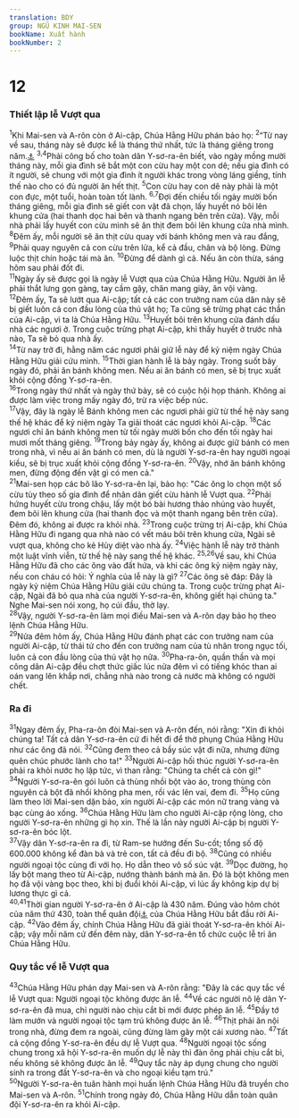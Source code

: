 ```yaml
---
translation: BDY
group: NGŨ KINH MAI-SEN
bookName: Xuất hành 
bookNumber: 2
---
```


<div class="title"><h1>12</h1><h3>Thiết lập lễ Vượt qua</h3></div>
<span class="verse xu_12_1"><sup>1</sup>Khi Mai-sen và A-rôn còn ở Ai-cập, Chúa Hằng Hữu phán bảo họ: </span>
<span class="verse xu_12_2"><sup>2</sup>“Từ nay về sau, tháng này sẽ được kể là tháng thứ nhất, tức là tháng giêng trong năm.<a href="#" data-toggle="tooltip" data-placement="bottom" title="tháng giêng lịch mới (tức tháng 7 lịch cũ của dân Y-sơ-ra-ên) tương dương với tháng giêng (hoặc tháng hai) âm lịch của ta">⚓</a> </span>
<span class="verse xu_12_3 xu_12_4"><sup>3,4</sup>Phải công bố cho toàn dân Y-sơ-ra-ên biết, vào ngày mồng mười tháng này, mỗi gia đình sẽ bắt một con cừu hay một con dê; nếu gia đình có ít người, sẽ chung với một gia đình ít người khác trong vòng láng giềng, tính thế nào cho có đủ người ăn hết thịt. </span>
<span class="verse xu_12_5"><sup>5</sup>Con cừu hay con dê này phải là một con đực, một tuổi, hoàn toàn tốt lành. </span>
<span class="verse xu_12_6 xu_12_7"><sup>6,7</sup>Đợi đến chiều tối ngày mười bốn tháng giêng, mỗi gia đình sẽ giết con vật đã chọn, lấy huyết nó bôi lên khung cửa (hai thanh dọc hai bên và thanh ngang bên trên cửa). Vậy, mỗi nhà phải lấy huyết con cừu mình sẽ ăn thịt đem bôi lên khung cửa nhà mình. </span>
<span class="verse xu_12_8"><sup>8</sup>Đêm ấy, mỗi người sẽ ăn thịt cừu quay với bánh không men và rau đắng, </span>
<span class="verse xu_12_9"><sup>9</sup>Phải quay nguyên cả con cừu trên lửa, kể cả đầu, chân và bộ lòng. Đừng luộc thịt chín hoặc tái mà ăn. </span>
<span class="verse xu_12_10"><sup>10</sup>Đừng để dành gì cả. Nếu ăn còn thừa, sáng hôm sau phải đốt đi.<br/></span>
<span class="verse xu_12_11"><sup>11</sup>Ngày ấy sẽ được gọi là ngày lễ Vượt qua của Chúa Hằng Hữu. Người ăn lễ phải thắt lưng gọn gàng, tay cầm gậy, chân mang giày, ăn vội vàng.<br/></span>
<span class="verse xu_12_12"><sup>12</sup>Đêm ấy, Ta sẽ lướt qua Ai-cập; tất cả các con trưởng nam của dân này sẽ bị giết luôn cả con đầu lòng của thú vật họ; Ta cũng sẽ trừng phạt các thần của Ai-cập, vì ta là Chúa Hằng Hữu. </span>
<span class="verse xu_12_13"><sup>13</sup>Huyết bôi trên khung cửa đánh dấu nhà các ngươi ở. Trong cuộc trừng phạt Ai-cập, khi thấy huyết ở trước nhà nào, Ta sẽ bỏ qua nhà ấy.<br/></span>
<span class="verse xu_12_14"><sup>14</sup>Từ nay trở đi, hằng năm các ngươi phải giữ lễ này để kỷ niệm ngày Chúa Hằng Hữu giải cứu mình. </span>
<span class="verse xu_12_15"><sup>15</sup>Thời gian hành lễ là bảy ngày. Trong suốt bảy ngày đó, phải ăn bánh không men. Nếu ai ăn bánh có men, sẽ bị trục xuất khỏi cộng đồng Y-sơ-ra-ên.<br/></span>
<span class="verse xu_12_16"><sup>16</sup>Trong ngày thứ nhất và ngày thứ bảy, sẽ có cuộc hội họp thánh. Không ai được làm việc trong mấy ngày đó, trừ ra việc bếp núc.<br/></span>
<span class="verse xu_12_17"><sup>17</sup>Vậy, đây là ngày lễ Bánh không men các ngươi phải giữ từ thế hệ này sang thế hệ khác để kỷ niệm ngày Ta giải thoát các ngươi khỏi Ai-cập. </span>
<span class="verse xu_12_18"><sup>18</sup>Các ngươi chỉ ăn bánh không men từ tối ngày mười bốn cho đến tối ngày hai mươi mốt tháng giêng. </span>
<span class="verse xu_12_19"><sup>19</sup>Trong bảy ngày ấy, không ai được giữ bánh có men trong nhà, vì nếu ai ăn bánh có men, dù là người Y-sơ-ra-ên hay người ngoại kiều, sẽ bị trục xuất khỏi cộng đồng Y-sơ-ra-ên. </span>
<span class="verse xu_12_20"><sup>20</sup>Vậy, nhớ ăn bánh không men, đừng động đến vật gì có men cả.&#34;<br/></span>
<span class="verse xu_12_21"><sup>21</sup>Mai-sen họp các bô lão Y-sơ-ra-ên lại, bảo họ: &#34;Các ông lo chọn một số cừu tùy theo số gia đình để nhân dân giết cừu hành lễ Vượt qua. </span>
<span class="verse xu_12_22"><sup>22</sup>Phải hứng huyết cừu trong chậu, lấy một bó bài hương thảo nhúng vào huyết, đem bôi lên khung cửa (hai thanh đọc và một thanh ngang bên trên cửa). Đêm đó, không ai được ra khỏi nhà. </span>
<span class="verse xu_12_23"><sup>23</sup>Trong cuộc trừng trị Ai-cập, khi Chúa Hằng Hữu đi ngang qua nhà nào có vết máu bôi trên khung cửa, Ngài sẽ vượt qua, không cho kẻ Hủy diệt vào nhà ấy. </span>
<span class="verse xu_12_24"><sup>24</sup>Việc hành lễ này trở thành một luật vĩnh viễn, từ thế hệ này sang thế hệ khác. </span>
<span class="verse xu_12_25 xu_12_26"><sup>25,26</sup>Về sau, khi Chúa Hằng Hữu đã cho các ông vào đất hứa, và khi các ông kỷ niệm ngày này, nếu con cháu có hỏi: Ý nghĩa của lễ này là gì? </span>
<span class="verse xu_12_27"><sup>27</sup>Các ông sẽ đáp: Đây là ngày kỷ niệm Chúa Hằng Hữu giải cứu chúng ta. Trong cuộc trừng phạt Ai-cập, Ngài đã bỏ qua nhà của người Y-sơ-ra-ên, không giết hại chúng ta.&#34; Nghe Mai-sen nói xong, họ cúi đầu, thờ lạy.<br/></span>
<span class="verse xu_12_28"><sup>28</sup>Vậy, người Y-sơ-ra-ên làm mọi điều Mai-sen và A-rôn dạy bảo họ theo lệnh Chúa Hằng Hữu.<br/></span>
<span class="verse xu_12_29"><sup>29</sup>Nửa đêm hôm ấy, Chúa Hằng Hữu đánh phạt các con trưởng nam của người Ai-cập, từ thái tử cho đến con trưởng nam của tù nhân trong ngục tối, luôn cả con đầu lòng của thú vật họ nữa. </span>
<span class="verse xu_12_30"><sup>30</sup>Pha-ra-ôn, quần thần và mọi công dân Ai-cập đều chợt thức giấc lúc nửa đêm vì có tiếng khóc than ai oán vang lên khắp nơi, chẳng nhà nào trong cả nước mà không có người chết.</span>
<div class="title"><h3>Ra đi</h3></div>
<span class="verse xu_12_31"><sup>31</sup>Ngay đêm ấy, Pha-ra-ôn đòi Mai-sen và A-rôn đến, nói rằng: &#34;Xin đi khỏi chúng ta! Tất cả dân Y-sơ-ra-ên cứ đi hết đi để thờ phụng Chúa Hằng Hữu như các ông đã nói. </span>
<span class="verse xu_12_32"><sup>32</sup>Cũng đem theo cả bầy súc vật đi nữa, nhưng đừng quên chúc phước lành cho ta!&#34; </span>
<span class="verse xu_12_33"><sup>33</sup>Người Ai-cập hối thúc người Y-sơ-ra-ên phải ra khỏi nước họ lập tức, vì than rằng: &#34;Chúng ta chết cả còn gì!&#34;<br/></span>
<span class="verse xu_12_34"><sup>34</sup>Người Y-sơ-ra-ên gói luôn cả thùng nhồi bột vào áo, trong thùng còn nguyên cả bột đã nhồi không pha men, rồi vác lên vai, đem đi. </span>
<span class="verse xu_12_35"><sup>35</sup>Họ cũng làm theo lời Mai-sen dặn bảo, xin người Ai-cập các món nữ trang vàng và bạc cùng áo xống. </span>
<span class="verse xu_12_36"><sup>36</sup>Chúa Hằng Hữu làm cho người Ai-cập rộng lòng, cho người Y-sơ-ra-ên những gì họ xin. Thế là lần này người Ai-cập bị người Y-sơ-ra-ên bóc lột.<br/></span>
<span class="verse xu_12_37"><sup>37</sup>Vậy dân Y-sơ-ra-ên ra đi, từ Ram-se hướng đến Su-cốt; tổng số độ 600.000 không kể đàn bà và trẻ con, tất cả đều đi bộ. </span>
<span class="verse xu_12_38"><sup>38</sup>Cũng có nhiều người ngoại tộc cùng đi với họ. Họ dẫn theo vô số súc vật. </span>
<span class="verse xu_12_39"><sup>39</sup>Dọc đường, họ lấy bột mang theo từ Ai-cập, nướng thành bánh mà ăn. Đó là bột không men họ đã vội vàng bọc theo, khi bị đuổi khỏi Ai-cập, vì lúc ấy không kịp dự bị lương thực gì cả.<br/></span>
<span class="verse xu_12_40 xu_12_41"><sup>40,41</sup>Thời gian người Y-sơ-ra-ên ở Ai-cập là 430 năm. Đúng vào hôm chót của năm thứ 430, toàn thể quân đội<a href="#" data-toggle="tooltip" data-placement="bottom" title="Nt tất cả các đạo quân">⚓</a> của Chúa Hằng Hữu bắt đầu rời Ai-cập. </span>
<span class="verse xu_12_42"><sup>42</sup>Vào đêm ấy, chính Chúa Hằng Hữu đã giải thoát Y-sơ-ra-ên khỏi Ai-cập; vậy mỗi năm cứ đến đêm này, dân Y-sơ-ra-ên tổ chức cuộc lễ tri ân Chúa Hằng Hữu.</span>
<div class="title"><h3>Quy tắc về lễ Vượt qua</h3></div>
<span class="verse xu_12_43"><sup>43</sup>Chúa Hằng Hữu phán dạy Mai-sen và A-rôn rằng: &#34;Đây là các quy tắc về lễ Vượt qua: Người ngoại tộc không được ăn lễ. </span>
<span class="verse xu_12_44"><sup>44</sup>Về các người nô lệ dân Y-sơ-ra-ên đã mua, chỉ người nào chịu cắt bì mới được phép ăn lễ. </span>
<span class="verse xu_12_45"><sup>45</sup>Đầy tớ làm mướn và người ngoại tộc tạm trú không được ăn lễ. </span>
<span class="verse xu_12_46"><sup>46</sup>Thịt phải ăn nội trong nhà, đừng đem ra ngoài, cũng đừng làm gãy một cái xương nào. </span>
<span class="verse xu_12_47"><sup>47</sup>Tất cả cộng đồng Y-sơ-ra-ên đều dự lễ Vượt qua. </span>
<span class="verse xu_12_48"><sup>48</sup>Người ngoại tộc sống chung trong xã hội Y-sơ-ra-ên muốn dự lễ này thì đàn ông phải chịu cắt bì, nếu không sẽ không được ăn lễ. </span>
<span class="verse xu_12_49"><sup>49</sup>Quy tắc này áp dụng chung cho người sinh ra trong đất Y-sơ-ra-ên và cho ngoại kiều tạm trú.&#34;<br/></span>
<span class="verse xu_12_50"><sup>50</sup>Người Y-sơ-ra-ên tuân hành mọi huấn lệnh Chúa Hằng Hữu đã truyền cho Mai-sen và A-rôn. </span>
<span class="verse xu_12_51"><sup>51</sup>Chính trong ngày đó, Chúa Hằng Hữu dẫn toàn quân đội Y-sơ-ra-ên ra khỏi Ai-cập.    </span>
